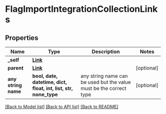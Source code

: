 # FlagImportIntegrationCollectionLinks


## Properties
Name | Type | Description | Notes
------------ | ------------- | ------------- | -------------
**_self** | [**Link**](Link.md) |  | 
**parent** | [**Link**](Link.md) |  | [optional] 
**any string name** | **bool, date, datetime, dict, float, int, list, str, none_type** | any string name can be used but the value must be the correct type | [optional]

[[Back to Model list]](../README.md#documentation-for-models) [[Back to API list]](../README.md#documentation-for-api-endpoints) [[Back to README]](../README.md)


